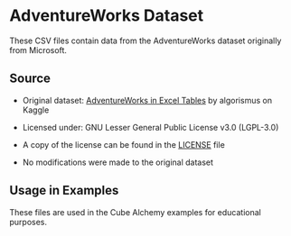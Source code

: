 # AdventureWorks Dataset

These CSV files contain data from the AdventureWorks dataset originally from Microsoft.

## Source

- Original dataset: [AdventureWorks in Excel Tables](https://www.kaggle.com/datasets/algorismus/adventure-works-in-excel-tables) by algorismus on Kaggle

- Licensed under: GNU Lesser General Public License v3.0 (LGPL-3.0)

- A copy of the license can be found in the [LICENSE](./LICENSE) file

- No modifications were made to the original dataset

## Usage in Examples

These files are used in the Cube Alchemy examples for educational purposes.